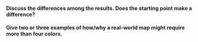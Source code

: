 #### Discuss the differences among the results. Does the starting point make a difference?



#### Give two or three examples of how/why a real-world map might require more than four colors.

